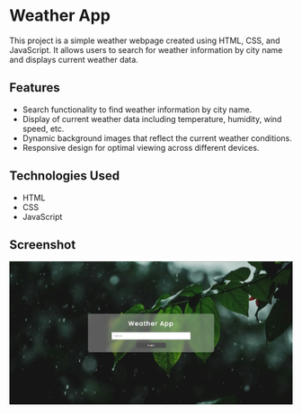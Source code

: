 # Weather App
This project is a simple weather webpage created using HTML, CSS, and JavaScript. It allows users to search for weather information by city name and displays current weather data.

## Features
- Search functionality to find weather information by city name.
- Display of current weather data including temperature, humidity, wind speed, etc.
- Dynamic background images that reflect the current weather conditions.
- Responsive design for optimal viewing across different devices.

## Technologies Used
- HTML
- CSS
- JavaScript
  
## Screenshot
![Screenshot](https://github.com/Seemran26/BYTEUPRISE_WD_04-/blob/main/output.png)
